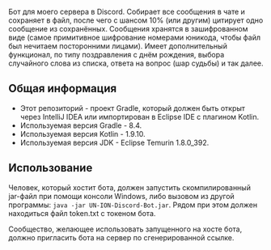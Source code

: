 Бот для моего сервера в Discord. Собирает все сообщения в чате и сохраняет в файл, после чего с шансом 10% (или другим) цитирует одно сообщение из сохранённых. Сообщения хранятся в зашифрованном виде (самое примитивное шифрование номерами юникода, чтобы файл был нечитаем посторонними лицами). Имеет дополнительный функционал, по типу поздравления с днём рождения, выбора случайного слова из списка, ответа на вопрос (шар судьбы) и так далее.

<h2> Общая информация </h2>

* Этот репозиторий - проект Gradle, который должен быть открыт через IntelliJ IDEA или импортирован в Eclipse IDE с плагином Kotlin.
* Используемая версия Gradle - 8.4.
* Используемая версия Kotlin - 1.9.10.
* Используемая версия JDK - Eclipse Temurin 1.8.0_392.

<h2> Использование </h2>

Человек, который хостит бота, должен запустить скомпилированный jar-файл при помощи консоли Windows, либо вызовом из другой программы: `java -jar UN-ION-Discord-Bot.jar`. Рядом при этом должен находиться файл token.txt с токеном бота.

Сообщество, желающее использовать запущенного на хосте бота, должно пригласить бота на сервер по сгенерированной ссылке.